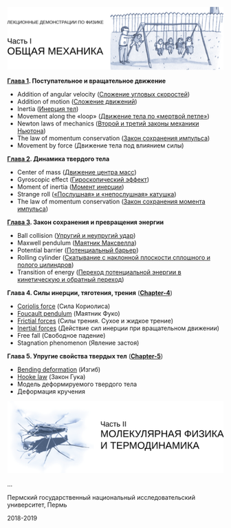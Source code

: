 <p align="right">
  <img src="part1.png">
</p>

**[Глава 1](https://github.com/IvanSboev/demo.online.PSU/tree/master/Chapter-1). Поступательное и вращательное движение**

* Addition of angular velocity ([Сложение угловых скоростей](https://github.com/IvanSboev/demo.online.PSU/tree/master/Chapter-1/Addition%20of%20angular%20velocity))
* Addition of motion ([Сложение движений](https://github.com/IvanSboev/demo.online.PSU/tree/master/Chapter-1/Addition%20of%20motion))
* Inertia ([Инерция тел](https://github.com/IvanSboev/demo.online.PSU/tree/master/Chapter-1/Inertia)) 
* Movement along the «loop» ([Движение тела по «мертвой петле»](https://github.com/IvanSboev/demo.online.PSU/tree/master/Chapter-1/Movement%20along%20the%20loop))
* Newton laws of mechanics ([Второй и третий законы механики Ньютона](https://github.com/IvanSboev/demo.online.PSU/tree/master/Chapter-1/Newton%20laws%20of%20mechanics))
* The law of momentum conservation ([Закон сохранения импульса](https://github.com/IvanSboev/demo.online.PSU/tree/master/Chapter-1/The%20law%20of%20momentum%20conservation))
* Movement by force (Движение тела под влиянием силы)

**[Глава 2](https://github.com/IvanSboev/demo.online.PSU/tree/master/Chapter-2). Динамика твердого тела**

* Center of mass ([Движение центра масс](https://github.com/IvanSboev/demo.online.PSU/tree/master/Chapter-2/Center%20of%20mass))
* Gyroscopic effect ([Гироскопический эффект](https://github.com/IvanSboev/demo.online.PSU/tree/master/Chapter-2/Gyroscopic%20effect))
* Moment of inertia ([Момент инерции](https://github.com/IvanSboev/demo.online.PSU/tree/master/Chapter-2/Moment%20of%20inertia))
* Strange roll ([«Послушная» и  «непослушная» катушка](https://github.com/IvanSboev/demo.online.PSU/tree/master/Chapter-2/Strange%20roll))
* The law of momentum conservation ([Закон сохранения момента импульса](https://github.com/IvanSboev/demo.online.PSU/tree/master/Chapter-2/The%20law%20of%20momentum%20conservation))

**[Глава 3](https://github.com/IvanSboev/demo.online.PSU/tree/master/Chapter-3). Закон сохранения и превращения энергии**

* Ball collision ([Упругий и неупругий удар](https://github.com/IvanSboev/demo.online.PSU/tree/master/Chapter-3/Ball%20collision))
* Maxwell pendulum ([Маятник Максвелла](https://github.com/IvanSboev/demo.online.PSU/tree/master/Chapter-3/Maxwell%20pendulum))
* Potential barrier ([Потенциальный барьер](https://github.com/IvanSboev/demo.online.PSU/tree/master/Chapter-3/Potential%20barrier))
* Rolling cylinder ([Скатывание с наклонной плоскости сплошного и полого цилиндров](https://github.com/IvanSboev/demo.online.PSU/tree/master/Chapter-3/Rolling%20cylinder))
* Transition of energy ([Переход потенциальной энергии в кинетическую и обратный переход](https://github.com/IvanSboev/demo.online.PSU/tree/master/Chapter-3/Transition%20of%20energy))

**Глава 4. Силы инерции, тяготения, трения**
([**Chapter-4**](https://github.com/IvanSboev/demo.online.PSU/tree/master/Chapter-4))

* [Coriolis force](https://github.com/IvanSboev/demo.online.PSU/tree/master/Chapter-4/Coriolis%20force) (Сила Кориолиса)
* [Foucault pendulum](https://github.com/IvanSboev/demo.online.PSU/tree/master/Chapter-4/Foucault%20pendulum) (Маятник Фуко)
* [Frictial forces](https://github.com/IvanSboev/demo.online.PSU/tree/master/Chapter-4/Frictial%20forces) (Силы трения. Сухое и жидкое трение)
* [Inertial forces](https://github.com/IvanSboev/demo.online.PSU/tree/master/Chapter-4/Inertial%20forces) (Действие сил инерции при вращательном движении)
* Free fall (Свободное падение)
* Stagnation phenomenon (Явление застоя)

**Глава 5. Упругие свойства твердых тел**
([**Chapter-5**](https://github.com/IvanSboev/demo.online.PSU/tree/master/Chapter-5))

* [Bending deformation](https://github.com/IvanSboev/demo.online.PSU/tree/master/Chapter-5/Bending%20deformation) (Изгиб)
* [Hooke law](https://github.com/IvanSboev/demo.online.PSU/tree/master/Chapter-5) (Закон Гука)
* Модель деформируемого твердого тела
* Деформация кручения

<p align="right">
  <img src="part2.png">
</p>

...

Пермский государственный национальный исследовательский университет, Пермь

2018-2019
